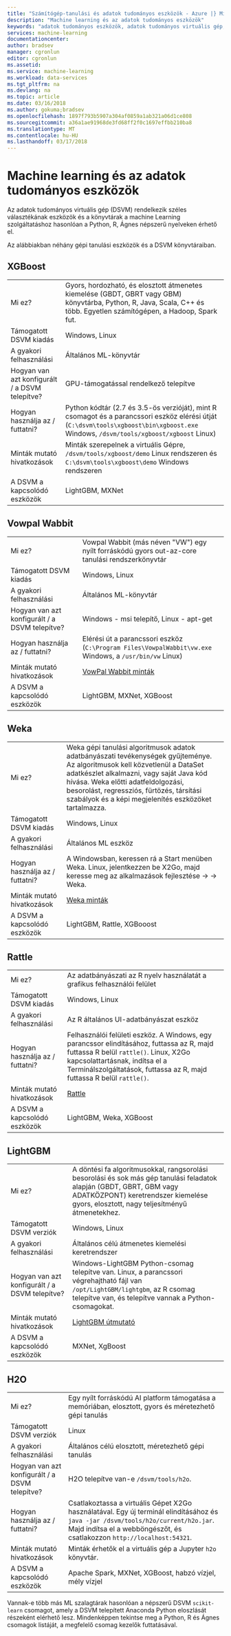 ```yaml
---
title: "Számítógép-tanulási és adatok tudományos eszközök - Azure |} Microsoft Docs"
description: "Machine learning és az adatok tudományos eszközök"
keywords: "adatok tudományos eszközök, adatok tudományos virtuális gép, adattudomány, linux adattudomány eszközei"
services: machine-learning
documentationcenter: 
author: bradsev
manager: cgronlun
editor: cgronlun
ms.assetid: 
ms.service: machine-learning
ms.workload: data-services
ms.tgt_pltfrm: na
ms.devlang: na
ms.topic: article
ms.date: 03/16/2018
ms.author: gokuma;bradsev
ms.openlocfilehash: 1897f793b5907a304af0859a1ab321a06d1ce808
ms.sourcegitcommit: a36a1ae91968de3fd68ff2f0c1697effbb210ba8
ms.translationtype: MT
ms.contentlocale: hu-HU
ms.lasthandoff: 03/17/2018
---
```

# <a name="machine-learning-and-data-science-tools"></a>Machine learning és az adatok tudományos eszközök
Az adatok tudományos virtuális gép (DSVM) rendelkezik széles választékának eszközök és a könyvtárak a machine Learning szolgáltatáshoz hasonlóan a Python, R, Ágnes népszerű nyelveken érhető el. 

Az alábbiakban néhány gépi tanulási eszközök és a DSVM könyvtáraiban. 

## <a name="xgboost"></a>XGBoost 
|    |           |
| ------------- | ------------- |
| Mi ez?   |    Gyors, hordozható, és elosztott átmenetes kiemelése (GBDT, GBRT vagy GBM) könyvtárba, Python, R, Java, Scala, C++ és több. Egyetlen számítógépen, a Hadoop, Spark fut.    |
| Támogatott DSVM kiadás     | Windows, Linux     |
| A gyakori felhasználási      | Általános ML-könyvtár      |
| Hogyan van azt konfigurált / a DSVM telepítve?      |  GPU-támogatással rendelkező telepítve   |
| Hogyan használja az / futtatni?      | Python kódtár (2.7 és 3.5-ös verzióját), mint R csomagot és a parancssori eszköz elérési útját (`C:\dsvm\tools\xgboost\bin\xgboost.exe` Windows, `/dsvm/tools/xgboost/xgboost` Linux)    |
| Minták mutató hivatkozások      | Minták szerepelnek a virtuális Gépre, `/dsvm/tools/xgboost/demo` Linux rendszeren és `C:\dsvm\tools\xgboost\demo` Windows rendszeren   |
| A DSVM a kapcsolódó eszközök      | LightGBM, MXNet   |



## <a name="vowpal-wabbit"></a>Vowpal Wabbit
|    |           |
| ------------- | ------------- |
| Mi ez?   |   Vowpal Wabbit (más néven "VW") egy nyílt forráskódú gyors out-az-core tanulási rendszerkönyvtár    |
| Támogatott DSVM kiadás     | Windows, Linux     |
| A gyakori felhasználási      | Általános ML-könyvtár      |
| Hogyan van azt konfigurált / a DSVM telepítve?      |  Windows - msi telepítő, Linux - apt-get |
| Hogyan használja az / futtatni?      | Elérési út a parancssori eszköz (`C:\Program Files\VowpalWabbit\vw.exe` Windows, a `/usr/bin/vw` Linux)    |
| Minták mutató hivatkozások      | [VowPal Wabbit minták](https://github.com/JohnLangford/vowpal_wabbit/wiki/Examples) |
| A DSVM a kapcsolódó eszközök      |LightGBM, MXNet, XGBoost   |


## <a name="weka"></a>Weka
|    |           |
| ------------- | ------------- |
| Mi ez?   |  Weka gépi tanulási algoritmusok adatok adatbányászati tevékenységek gyűjteménye. Az algoritmusok kell közvetlenül a DataSet adatkészlet alkalmazni, vagy saját Java kód hívása. Weka előtti adatfeldolgozási, besorolást, regressziós, fürtözés, társítási szabályok és a képi megjelenítés eszközöket tartalmazza. |
| Támogatott DSVM kiadás     | Windows, Linux     |
| A gyakori felhasználási      | Általános ML eszköz     |
| Hogyan használja az / futtatni?      | A Windowsban, keressen rá a Start menüben Weka. Linux, jelentkezzen be X2Go, majd keresse meg az alkalmazások fejlesztése -> -> Weka. |
| Minták mutató hivatkozások      | [Weka minták](http://www.cs.waikato.ac.nz/ml/weka/documentation.html) |
| A DSVM a kapcsolódó eszközök      |LightGBM, Rattle, XGBooost   |

## <a name="rattle"></a>Rattle
|    |           |
| ------------- | ------------- |
| Mi ez?   |   Az adatbányászati az R nyelv használatát a grafikus felhasználói felület   |
| Támogatott DSVM kiadás     | Windows, Linux     |
| A gyakori felhasználási      | Az R általános UI-adatbányászat eszköz    |
| Hogyan használja az / futtatni?      | Felhasználói felületi eszköz. A Windows, egy parancssor elindításához, futtassa az R, majd futtassa R belül `rattle()`. Linux, X2Go kapcsolattartásnak, indítsa el a Terminálszolgáltatások, futtassa az R, majd futtassa R belül `rattle()`. |
| Minták mutató hivatkozások      | [Rattle](https://togaware.com/onepager/) |
| A DSVM a kapcsolódó eszközök      |LightGBM, Weka, XGBoost   |

## <a name="lightgbm"></a>LightGBM
|    |           |
| ------------- | ------------- |
| Mi ez?   | A döntési fa algoritmusokkal, rangsorolási besorolási és sok más gép tanulási feladatok alapján (GBDT, GBRT, GBM vagy ADATKÖZPONT) keretrendszer kiemelése gyors, elosztott, nagy teljesítményű átmenetekhez.    |
| Támogatott DSVM verziók      | Windows, Linux    |
| A gyakori felhasználási      | Általános célú átmenetes kiemelési keretrendszer      |
| Hogyan van azt konfigurált / a DSVM telepítve?      | Windows-LightGBM Python-csomag telepítve van. Linux, a parancssori végrehajtható fájl van `/opt/LightGBM/lightgbm`, az R csomag telepítve van, és telepítve vannak a Python-csomagokat.     |
| Minták mutató hivatkozások      | [LightGBM útmutató](https://github.com/Microsoft/LightGBM/tree/master/examples/python-guide)   |
| A DSVM a kapcsolódó eszközök      | MXNet, XgBoost  |

## <a name="h2o"></a>H2O
|    |           |
| ------------- | ------------- |
| Mi ez?   | Egy nyílt forráskódú AI platform támogatása a memóriában, elosztott, gyors és méretezhető gépi tanulás  |
| Támogatott DSVM verziók      | Linux   |
| A gyakori felhasználási      | Általános célú elosztott, méretezhető gépi tanulás   |
| Hogyan van azt konfigurált / a DSVM telepítve?      | H2O telepítve van-e `/dsvm/tools/h2o`.      |
| Hogyan használja az / futtatni?      | Csatlakoztassa a virtuális Gépet X2Go használatával. Egy új terminál elindításához és `java -jar /dsvm/tools/h2o/current/h2o.jar`. Majd indítsa el a webböngészőt, és csatlakozzon `http://localhost:54321`.      |
| Minták mutató hivatkozások      | Minták érhetők el a virtuális gép a Jupyter `h2o` könyvtár.      |
| A DSVM a kapcsolódó eszközök      | Apache Spark, MXNet, XGBoost, habzó vízjel, mély vízjel    |

Vannak-e több más ML szalagtárak hasonlóan a népszerű DSVM `scikit-learn` csomagot, amely a DSVM telepített Anaconda Python eloszlását részeként elérhető lesz. Mindenképpen tekintse meg a Python, R és Ágnes csomagok listáját, a megfelelő csomag kezelők futtatásával. 
